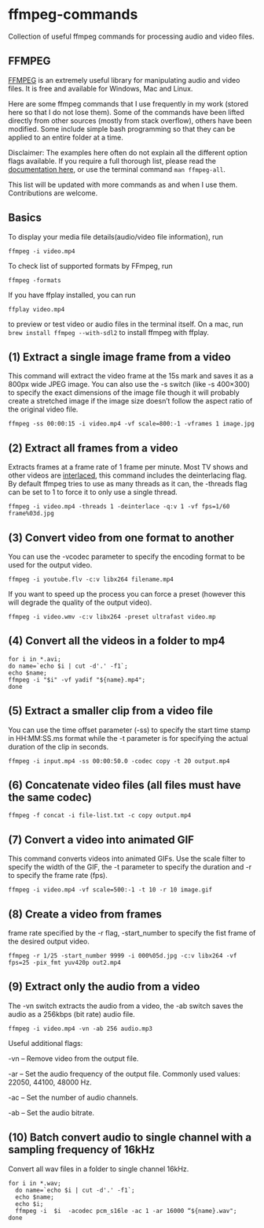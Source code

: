 # ffmpeg-commands
Collection of useful ffmpeg commands for processing audio and video files.  

## FFMPEG
[FFMPEG](https://www.ffmpeg.org/) is an extremely useful library for manipulating audio and video files. It is free and available for Windows, Mac and Linux. 

Here are some ffmpeg commands that I use frequently in my work (stored here so that I do not lose them). Some of the commands have been lifted directly from other sources (mostly from stack overflow), others have been modified. Some include simple bash programming so that they can be applied to an entire folder at a time. 

Disclaimer: The examples here often do not explain all the different option flags available. If you require a full thorough list, please read the [documentation here](https://www.ffmpeg.org/ffmpeg-all.html), or use the terminal command `man ffmpeg-all`.

This list will be updated with more commands as and when I use them. Contributions are welcome. 

##  Basics 

To display your media file details(audio/video file information), run

``` 
ffmpeg -i video.mp4 
```

To check list of supported formats by FFmpeg, run

``` 
ffmpeg -formats 
```

If you have ffplay installed, you can run 

```
ffplay video.mp4
```

to preview or test video or audio files in the terminal itself. On a mac, run ` brew install ffmpeg --with-sdl2` to install ffmpeg with ffplay. 

## (1) Extract a single image frame from a video
This command will extract the video frame at the 15s mark and saves it as a 800px wide JPEG image. You can also use the -s switch (like -s 400×300) to specify the exact dimensions of the image file though it will probably create a stretched image if the image size doesn’t follow the aspect ratio of the original video file.

```
ffmpeg -ss 00:00:15 -i video.mp4 -vf scale=800:-1 -vframes 1 image.jpg 
```

## (2) Extract all frames from a video
Extracts frames at a frame rate of 1 frame per minute. Most TV shows and other videos are [interlaced](https://en.wikipedia.org/wiki/Interlaced_video), this command includes the deinterlacing flag. By default ffmpeg tries to use as many threads as it can, the -threads flag can be set to 1 to force it to only use a single thread. 

```
ffmpeg -i video.mp4 -threads 1 -deinterlace -q:v 1 -vf fps=1/60 frame%03d.jpg 
```

## (3) Convert video from one format to another
You can use the -vcodec parameter to specify the encoding format to be used for the output video. 

```
ffmpeg -i youtube.flv -c:v libx264 filename.mp4 
```

If you want to speed up the process you can force a preset (however this will degrade the quality of the output video).

```
ffmpeg -i video.wmv -c:v libx264 -preset ultrafast video.mp
```

## (4) Convert all the videos in a folder to mp4 

```
for i in *.avi; 
do name=`echo $i | cut -d'.' -f1`; 
echo $name; 
ffmpeg -i "$i" -vf yadif "${name}.mp4"; 
done 
```

## (5) Extract a smaller clip from a video file 
You can use the time offset parameter (-ss) to specify the start time stamp in HH:MM:SS.ms format while the -t parameter is for specifying the actual duration of the clip in seconds.

``` 
ffmpeg -i input.mp4 -ss 00:00:50.0 -codec copy -t 20 output.mp4 
```

## (6) Concatenate video files (all files must have the same codec)

```
ffmpeg -f concat -i file-list.txt -c copy output.mp4 
```

## (7) Convert a video into animated GIF
This command converts videos into animated GIFs. Use the scale filter to specify the width of the GIF, the -t parameter to specify the duration and -r to specify the frame rate (fps).

```
ffmpeg -i video.mp4 -vf scale=500:-1 -t 10 -r 10 image.gif 
```

## (8) Create a video from frames
frame rate specified by the -r flag, -start_number to specify the fist frame of the desired output video. 

```
ffmpeg -r 1/25 -start_number 9999 -i 000%05d.jpg -c:v libx264 -vf fps=25 -pix_fmt yuv420p out2.mp4
```

## (9) Extract only the audio from a video
The -vn switch extracts the audio from a video, the -ab switch saves the audio as a 256kbps (bit rate) audio file.

```
ffmpeg -i video.mp4 -vn -ab 256 audio.mp3
```

Useful additional flags: 

-vn – Remove video from the output file.

-ar – Set the audio frequency of the output file. Commonly used values: 22050, 44100, 48000 Hz.

-ac – Set the number of audio channels.

-ab – Set the audio bitrate.

## (10) Batch convert audio to single channel with a sampling frequency of 16kHz 
Convert all wav files in a folder to single channel 16kHz. 

```
for i in *.wav;
  do name=`echo $i | cut -d'.' -f1`;
  echo $name;
  echo $i;
  ffmpeg -i  $i  -acodec pcm_s16le -ac 1 -ar 16000 “${name}.wav"; 
done
```









